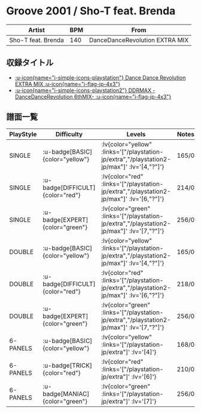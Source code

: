 # Groove 2001 / Sho-T feat. Brenda

|Artist|BPM|From|
|------|---|----|
|Sho-T feat. Brenda|140|DanceDanceRevolution EXTRA MIX|

## 収録タイトル

- [ :u-icon{name="i-simple-icons-playstation"} Dance Dance Revolution EXTRA MIX :u-icon{name="i-flag-jp-4x3"} ](/playstation-jp/extra)
- [ :u-icon{name="i-simple-icons-playstation2"} DDRMAX -DanceDanceRevolution 6thMIX- :u-icon{name="i-flag-jp-4x3"} ](/playstation2-jp/max)

## 譜面一覧

|PlayStyle|Difficulty|Levels|Notes|Movie|
|---------|----------|------|-----|-----|
|SINGLE| :u-badge[BASIC]{color="yellow"} | :lv{color="yellow" :links='["/playstation-jp/extra","/playstation2-jp/max"]' :lv='[4,"?"]'} |165/0||
|SINGLE| :u-badge[DIFFICULT]{color="red"} | :lv{color="red" :links='["/playstation-jp/extra","/playstation2-jp/max"]' :lv='[6,"?"]'} |214/0||
|SINGLE| :u-badge[EXPERT]{color="green"} | :lv{color="green" :links='["/playstation-jp/extra","/playstation2-jp/max"]' :lv='[7,"?"]'} |256/0||
|DOUBLE| :u-badge[BASIC]{color="yellow"} | :lv{color="yellow" :links='["/playstation-jp/extra","/playstation2-jp/max"]' :lv='[4,"?"]'} |165/0||
|DOUBLE| :u-badge[DIFFICULT]{color="red"} | :lv{color="red" :links='["/playstation-jp/extra","/playstation2-jp/max"]' :lv='[6,"?"]'} |218/0||
|DOUBLE| :u-badge[EXPERT]{color="green"} | :lv{color="green" :links='["/playstation-jp/extra","/playstation2-jp/max"]' :lv='[7,"?"]'} |256/0||
|6-PANELS| :u-badge[BASIC]{color="yellow"} | :lv{color="yellow" :links='["/playstation-jp/extra"]' :lv='[4]'} |168/0||
|6-PANELS| :u-badge[TRICK]{color="red"} | :lv{color="red" :links='["/playstation-jp/extra"]' :lv='[6]'} |210/0||
|6-PANELS| :u-badge[MANIAC]{color="green"} | :lv{color="green" :links='["/playstation-jp/extra"]' :lv='[7]'} |256/0||
